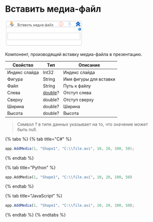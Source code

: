 # Вставить медиа-файл

![](../../../resources/activities/extra/powerpoint/image-533.png)



Компонент, производящий вставку медиа-файла в презентацию.


| Свойство      | Тип     | Описание               |
| ------------- | ------- | ---------------------- |
| Индекс слайда | Int32   | Индекс слайда          |
| Фигура        | String  | Имя фигуры для вставки |
| Файл          | String  | Путь к файлу           |
| Слева         | [double](https://learn.microsoft.com/ru-ru/dotnet/api/system.double?view=net-5.0&viewFallbackFrom=windowsdesktop-3.0)? | Отступ слева           |
| Сверху        | double? | Отступ сверху          |
| Ширина        | double? | Ширина                 |
| Высота        | double? | Высота                 |

> Символ ? в типе данных указывает на то, что значение может быть null.

{% tabs %}
{% tab title="C#" %}
```csharp
app.AddMedia(1, "Shape1", "C:\\file.avi", 10, 20, 100, 50);
```
{% endtab %}

{% tab title="Python" %}
```python
app.AddMedia(1, "Shape1", "C:\\file.avi", 10, 20, 100, 50)
```
{% endtab %}

{% tab title="JavaScript" %}
```javascript
app.AddMedia(1, "Shape1", "C:\\file.avi", 10, 20, 100, 50);
```
{% endtab %}
{% endtabs %}
